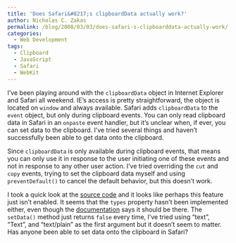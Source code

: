 ```yaml
---
title: 'Does Safari&#8217;s clipboardData actually work?'
author: Nicholas C. Zakas
permalink: /blog/2008/03/03/does-safari-s-clipboarddata-actually-work/
categories:
  - Web Development
tags:
  - Clipboard
  - JavaScript
  - Safari
  - WebKit
---
```

I&#8217;ve been playing around with the `clipboardData` object in Internet Explorer and Safari all weekend. IE&#8217;s access is pretty straightforward, the object is located on `window` and always available. Safari adds `clipboardData` to the `event` object, but only during clipboard events. You can only read clipboard data in Safari in an `onpaste` event handler, but it&#8217;s unclear when, if ever, you can set data to the clipboard. I&#8217;ve tried several things and haven&#8217;t successfully been able to get data onto the clipboard.

Since `clipboardData` is only available during clipboard events, that means you can only use it in response to the user initiating one of these events and not in response to any other user action. I&#8217;ve tried overriding the `cut` and `copy` events, trying to set the clipboard data myself and using `preventDefault()` to cancel the default behavior, but this doesn&#8217;t work.

I took a quick look at the <a title="ClipboardWin.cpp" rel="external" href="http://trac.webkit.org/projects/webkit/browser/trunk/WebCore/platform/win/ClipboardWin.cpp?rev=30621#L510">source code</a> and it looks like perhaps this feature just isn&#8217;t enabled. It seems that the `types` property hasn&#8217;t been implemented either, even though the <a title="Using the Pasteboard From JavaScript" rel="external" href="http://developer.apple.com/documentation/AppleApplications/Conceptual/SafariJSProgTopics/Tasks/CopyAndPaste.html">documentation</a> says it should be there. The `setData()` method just returns `false` every time, I&#8217;ve tried using &#8220;text&#8221;, &#8220;Text&#8221;, and &#8220;text/plain&#8221; as the first argument but it doesn&#8217;t seem to matter. Has anyone been able to set data onto the clipboard in Safari?

